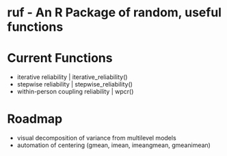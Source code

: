 # ruf - An R Package of random, useful functions

# Current Functions
- iterative reliability | iterative_reliability()
- stepwise reliability | stepwise_reliability()
- within-person coupling reliability | wpcr()

# Roadmap

- visual decomposition of variance from multilevel models
- automation of centering (gmean, imean, imeangmean, gmeanimean)
